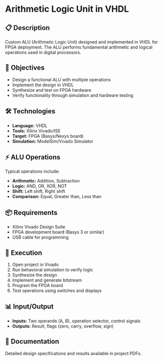# Arithmetic Logic Unit in VHDL

## 📋 Description
Custom ALU (Arithmetic Logic Unit) designed and implemented in VHDL for FPGA deployment. The ALU performs fundamental arithmetic and logical operations used in digital processors.

## 🎯 Objectives
- Design a functional ALU with multiple operations
- Implement the design in VHDL
- Synthesize and test on FPGA hardware
- Verify functionality through simulation and hardware testing

## 🛠️ Technologies
- **Language:** VHDL
- **Tools:** Xilinx Vivado/ISE
- **Target:** FPGA (Basys/Nexys board)
- **Simulation:** ModelSim/Vivado Simulator

## ⚡ ALU Operations
Typical operations include:
- **Arithmetic:** Addition, Subtraction
- **Logic:** AND, OR, XOR, NOT
- **Shift:** Left shift, Right shift
- **Comparison:** Equal, Greater than, Less than

## 📦 Requirements
- Xilinx Vivado Design Suite
- FPGA development board (Basys 3 or similar)
- USB cable for programming

## 🚀 Execution
1. Open project in Vivado
2. Run behavioral simulation to verify logic
3. Synthesize the design
4. Implement and generate bitstream
5. Program the FPGA board
6. Test operations using switches and displays

## 📊 Input/Output
- **Inputs:** Two operands (A, B), operation selector, control signals
- **Outputs:** Result, flags (zero, carry, overflow, sign)

## 📄 Documentation
Detailed design specifications and results available in project PDFs.
